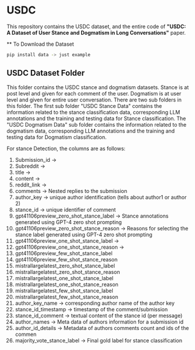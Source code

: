 # USDC
This repository contains the USDC dataset, and the entire code of **"USDC: A Dataset of User Stance and Dogmatism in Long Conversations"** paper.

** To Download the Dataset
``` bash
pip install data -> just example
```


## USDC Dataset Folder
This folder contains the USDC stance and dogmatism datasets. Stance is at post level and given for each comment of the user. Dogmatism is at user level and given for entire user conversation.
There are two sub folders in this folder. The first sub folder "USDC Stance Data" contains the information related to the stance classification data, corresponding LLM annotations and the training and testing data for Stance classification. The "USDC Dogmatism Data" sub folder contains the information related to the dogmatism data, corresponding LLM annotations and the training and testing data for Dogmatism classification.


For stance Detection, the columns are as follows:
  1. Submission_id ->
  2. Subreddit ->
  3. title ->
  4. content ->
  5. reddit_link ->
  6. comments -> Nested replies to the submission
  7. author_key -> unique author identification (tells about author1 or author 2)
  8. stance_id -> unique identifier of comment
9. gpt41106preview_zero_shot_stance_label -> Stance annotations generated using GPT-4 zero shot prompting
10. gpt41106preview_zero_shot_stance_reason -> Reasons for selecting the stance label generated using GPT-4 zero shot prompting
11. gpt41106preview_one_shot_stance_label ->
12. gpt41106preview_one_shot_stance_reason ->
13. gpt41106preview_few_shot_stance_label
14. gpt41106preview_few_shot_stance_reason
15. mistrallargelatest_zero_shot_stance_label
16. mistrallargelatest_zero_shot_stance_reason
17. mistrallargelatest_one_shot_stance_label
18. mistrallargelatest_one_shot_stance_reason
19. mistrallargelatest_few_shot_stance_label
20. mistrallargelatest_few_shot_stance_reason
21. author_key_name -> corresponding author name of the author key
22. stance_id_timestamp -> timestamp of the comment/submission
23. stance_id_comment -> textual content of the stance id (per message)
24. author_names -> Meta data of authors information for a submission id
25. author_id_details -> Metadata of authors comments count and ids of the commen
26. majority_vote_stance_label -> Final gold label for stance classification


